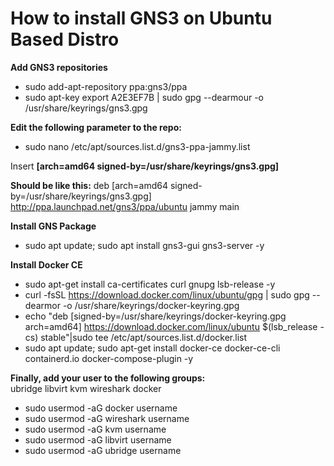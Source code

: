 # How to install GNS3 on Ubuntu Based Distro </br>

**Add GNS3 repositories** <br>
- sudo add-apt-repository ppa:gns3/ppa <br>
- sudo apt-key export A2E3EF7B | sudo gpg --dearmour -o /usr/share/keyrings/gns3.gpg <br>

**Edit the following parameter to the repo:**
- sudo nano /etc/apt/sources.list.d/gns3-ppa-jammy.list

Insert **[arch=amd64 signed-by=/usr/share/keyrings/gns3.gpg]** </br>

**Should be like this:** deb [arch=amd64 signed-by=/usr/share/keyrings/gns3.gpg] http://ppa.launchpad.net/gns3/ppa/ubuntu jammy main </br>

**Install GNS Package** </br>
- sudo apt update; sudo apt install gns3-gui gns3-server -y

**Install Docker CE** <br>
- sudo apt-get install ca-certificates curl gnupg lsb-release -y </br>
- curl -fsSL https://download.docker.com/linux/ubuntu/gpg | sudo gpg --dearmor -o /usr/share/keyrings/docker-keyring.gpg </br>
- echo "deb [signed-by=/usr/share/keyrings/docker-keyring.gpg arch=amd64] https://download.docker.com/linux/ubuntu $(lsb_release -cs) stable"|sudo tee /etc/apt/sources.list.d/docker.list </br>
- sudo apt update; sudo apt-get install docker-ce docker-ce-cli containerd.io docker-compose-plugin -y </br>

**Finally, add your user to the following groups:** <br>
ubridge libvirt kvm wireshark docker </br>

- sudo usermod -aG docker username
- sudo usermod -aG wireshark username
- sudo usermod -aG kvm username
- sudo usermod -aG libvirt username
- sudo usermod -aG ubridge username

